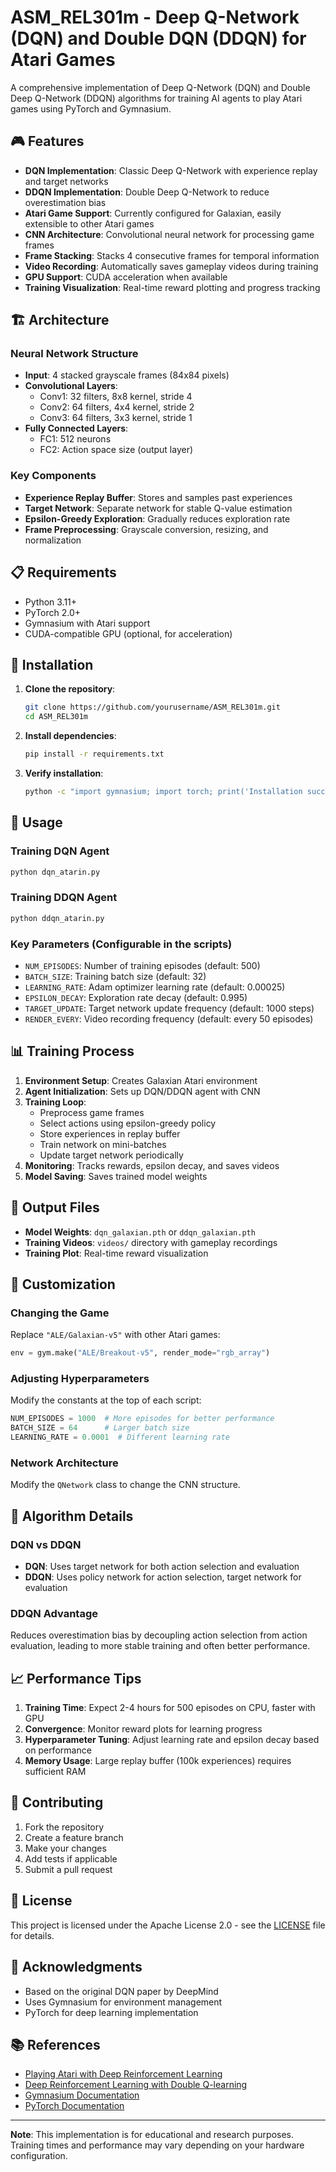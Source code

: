 # ASM_REL301m - Deep Q-Network (DQN) and Double DQN (DDQN) for Atari Games

A comprehensive implementation of Deep Q-Network (DQN) and Double Deep Q-Network (DDQN) algorithms for training AI agents to play Atari games using PyTorch and Gymnasium.

## 🎮 Features

- **DQN Implementation**: Classic Deep Q-Network with experience replay and target networks
- **DDQN Implementation**: Double Deep Q-Network to reduce overestimation bias
- **Atari Game Support**: Currently configured for Galaxian, easily extensible to other Atari games
- **CNN Architecture**: Convolutional neural network for processing game frames
- **Frame Stacking**: Stacks 4 consecutive frames for temporal information
- **Video Recording**: Automatically saves gameplay videos during training
- **GPU Support**: CUDA acceleration when available
- **Training Visualization**: Real-time reward plotting and progress tracking

## 🏗️ Architecture

### Neural Network Structure

- **Input**: 4 stacked grayscale frames (84x84 pixels)
- **Convolutional Layers**:
  - Conv1: 32 filters, 8x8 kernel, stride 4
  - Conv2: 64 filters, 4x4 kernel, stride 2
  - Conv3: 64 filters, 3x3 kernel, stride 1
- **Fully Connected Layers**:
  - FC1: 512 neurons
  - FC2: Action space size (output layer)

### Key Components

- **Experience Replay Buffer**: Stores and samples past experiences
- **Target Network**: Separate network for stable Q-value estimation
- **Epsilon-Greedy Exploration**: Gradually reduces exploration rate
- **Frame Preprocessing**: Grayscale conversion, resizing, and normalization

## 📋 Requirements

- Python 3.11+
- PyTorch 2.0+
- Gymnasium with Atari support
- CUDA-compatible GPU (optional, for acceleration)

## 🚀 Installation

1. **Clone the repository**:

   ```bash
   git clone https://github.com/yourusername/ASM_REL301m.git
   cd ASM_REL301m
   ```

2. **Install dependencies**:

   ```bash
   pip install -r requirements.txt
   ```

3. **Verify installation**:
   ```bash
   python -c "import gymnasium; import torch; print('Installation successful!')"
   ```

## 🎯 Usage

### Training DQN Agent

```bash
python dqn_atarin.py
```

### Training DDQN Agent

```bash
python ddqn_atarin.py
```

### Key Parameters (Configurable in the scripts)

- `NUM_EPISODES`: Number of training episodes (default: 500)
- `BATCH_SIZE`: Training batch size (default: 32)
- `LEARNING_RATE`: Adam optimizer learning rate (default: 0.00025)
- `EPSILON_DECAY`: Exploration rate decay (default: 0.995)
- `TARGET_UPDATE`: Target network update frequency (default: 1000 steps)
- `RENDER_EVERY`: Video recording frequency (default: every 50 episodes)

## 📊 Training Process

1. **Environment Setup**: Creates Galaxian Atari environment
2. **Agent Initialization**: Sets up DQN/DDQN agent with CNN
3. **Training Loop**:
   - Preprocess game frames
   - Select actions using epsilon-greedy policy
   - Store experiences in replay buffer
   - Train network on mini-batches
   - Update target network periodically
4. **Monitoring**: Tracks rewards, epsilon decay, and saves videos
5. **Model Saving**: Saves trained model weights

## 📁 Output Files

- **Model Weights**: `dqn_galaxian.pth` or `ddqn_galaxian.pth`
- **Training Videos**: `videos/` directory with gameplay recordings
- **Training Plot**: Real-time reward visualization

## 🔧 Customization

### Changing the Game

Replace `"ALE/Galaxian-v5"` with other Atari games:

```python
env = gym.make("ALE/Breakout-v5", render_mode="rgb_array")
```

### Adjusting Hyperparameters

Modify the constants at the top of each script:

```python
NUM_EPISODES = 1000  # More episodes for better performance
BATCH_SIZE = 64      # Larger batch size
LEARNING_RATE = 0.0001  # Different learning rate
```

### Network Architecture

Modify the `QNetwork` class to change the CNN structure.

## 🧠 Algorithm Details

### DQN vs DDQN

- **DQN**: Uses target network for both action selection and evaluation
- **DDQN**: Uses policy network for action selection, target network for evaluation

### DDQN Advantage

Reduces overestimation bias by decoupling action selection from action evaluation, leading to more stable training and often better performance.

## 📈 Performance Tips

1. **Training Time**: Expect 2-4 hours for 500 episodes on CPU, faster with GPU
2. **Convergence**: Monitor reward plots for learning progress
3. **Hyperparameter Tuning**: Adjust learning rate and epsilon decay based on performance
4. **Memory Usage**: Large replay buffer (100k experiences) requires sufficient RAM

## 🤝 Contributing

1. Fork the repository
2. Create a feature branch
3. Make your changes
4. Add tests if applicable
5. Submit a pull request

## 📄 License

This project is licensed under the Apache License 2.0 - see the [LICENSE](LICENSE) file for details.

## 🙏 Acknowledgments

- Based on the original DQN paper by DeepMind
- Uses Gymnasium for environment management
- PyTorch for deep learning implementation

## 📚 References

- [Playing Atari with Deep Reinforcement Learning](https://arxiv.org/abs/1312.5602)
- [Deep Reinforcement Learning with Double Q-learning](https://arxiv.org/abs/1509.06461)
- [Gymnasium Documentation](https://gymnasium.farama.org/)
- [PyTorch Documentation](https://pytorch.org/docs/)

---

**Note**: This implementation is for educational and research purposes. Training times and performance may vary depending on your hardware configuration.
